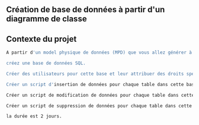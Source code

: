 ## Création de base de données à partir d'un diagramme de classe

## Contexte du projet

```bash
A partir d'un model physique de données (MPD) que vous allez générer à partir de diagramme de classe que vous avez réaliser :

créez une base de données SQL.

Créer des utilisateurs pour cette base et leur attribuer des droits spécifiés.

Créer un script d'insertion de données pour chaque table dans cette base de données.

Créer un script de modification de données pour chaque table dans cette base de données.

Créer un script de suppression de données pour chaque table dans cette base de données.

la durée est 2 jours.

```
